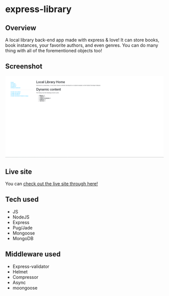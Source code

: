 # express-library
## Overview
A local library back-end app made with express & love! It can store books, book instances, your favorite authors, and even genres. You can do many thing with all of the forementioned objects too!

## Screenshot
![Site screenshot](/images/screenshot.png)

## Live site
You can [check out the live site through here!](https://express-library-production.up.railway.app/)

## Tech used
- JS
- NodeJS
- Express
- Pug/Jade
- Mongoose
- MongoDB

## Middleware used
- Express-validator
- Helmet
- Compressor
- Async
- moongoose
